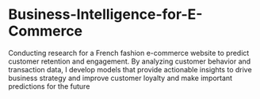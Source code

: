 # Business-Intelligence-for-E-Commerce
Conducting research for a French fashion e-commerce website to predict customer retention and engagement. By analyzing customer behavior and transaction data, I develop models that provide actionable insights to drive business strategy and improve customer loyalty and make important predictions for the future
